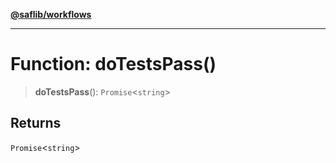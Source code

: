 [**@saflib/workflows**](../index.md)

***

# Function: doTestsPass()

> **doTestsPass**(): `Promise`\<`string`\>

## Returns

`Promise`\<`string`\>
